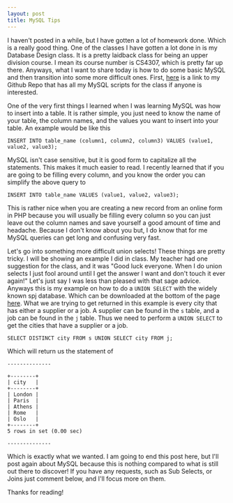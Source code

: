 ```yaml
---
layout: post
title: MySQL Tips
---
```


I haven't posted in a while, but I have gotten a lot of homework done. Which is a really good thing. One of the classes I have gotten a lot done in is my Database Design class. It is a pretty laidback class for being an upper division course. I mean its course number is CS4307, which is pretty far up there. Anyways, what I want to share today is how to do some basic MySQL and then transition into some more difficult ones. First, [here](https://github.com/ZachCustomBit/School/tree/master/cs-4307) is a link to my Github Repo that has all my MySQL scripts for the class if anyone is interested.

One of the very first things I learned when I was learning MySQL was how to insert into a table. It is rather simple, you just need to know the name of your table, the column names, and the values you want to insert into your table. An example would be like this

`INSERT INTO table_name (column1, column2, column3) VALUES (value1, value2, value3);`

MySQL isn't case sensitive, but it is good form to capitalize all the statements. This makes it much easier to read. I recently learned that if you are going to be filling every column, and you know the order you can simplify the above query to

`INSERT INTO table_name VALUES (value1, value2, value3);`

This is rather nice when you are creating a new record from an online form in PHP because you will usually be filling every column so you can just leave out the column names and save yourself a good amount of time and headache. Because I don't know about you but, I do know that for me MySQL queries can get long and confusing very fast.

Let's go into something more difficult union selects! These things are pretty tricky. I will be showing an example I did in class. My teacher had one suggestion for the class, and it was "Good luck everyone. When I do union selects I just fool around until I get the answer I want and don't touch it ever again!" Let's just say I was less than pleased with that sage advice. Anyways this is my example on how to do a `UNION SELECT` with the widely known spj database. Which can be downloaded at the bottom of the page [here](http://cit.dixie.edu/it/4300/). What we are trying to get returned in this example is every city that has either a supplier or a job. A supplier can be found in the `s` table, and a job can be found in the `j` table. Thus we need to perform a `UNION SELECT` to get the cities that have a supplier or a job.

`SELECT DISTINCT city FROM s UNION SELECT city FROM j;`

Which will return us the statement of

```
--------------

+--------+
| city   |
+--------+
| London |
| Paris  |
| Athens |
| Rome   |
| Oslo   |
+--------+
5 rows in set (0.00 sec)

--------------
```

Which is exactly what we wanted. I am going to end this post here, but I'll post again about MySQL because this is nothing compared to what is still out there to discover! If you have any requests, such as Sub Selects, or Joins just comment below, and I'll focus more on them.

Thanks for reading!
